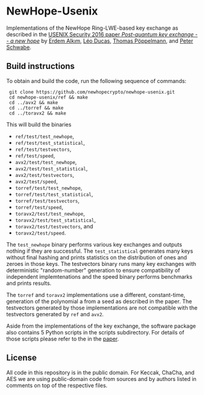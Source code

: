 # NewHope-Usenix

Implementations of the NewHope Ring-LWE-based key exchange as described
in the [USENIX Security 2016 paper *Post-quantum key exchange -- a new hope*](https://newhopecrypto.org/resources.shtml) by 
[Erdem Alkım](http://erdemalkim.github.io/),
[Léo Ducas](https://homepages.cwi.nl/~ducas/),
[Thomas Pöppelmann](https://tpoeppelmann.de), and
[Peter Schwabe](https://cryptojedi.org).

## Build instructions
To obtain and build the code, run the following sequence of commands:
```
 git clone https://github.com/newhopecrypto/newhope-usenix.git
 cd newhope-usenix/ref && make
 cd ../avx2 && make
 cd ../torref && make
 cd ../toravx2 && make
```
 This will build the binaries
* `ref/test/test_newhope`,
* `ref/test/test_statistical`,
* `ref/test/testvectors`,
* `ref/test/speed`,
* `avx2/test/test_newhope`,
* `avx2/test/test_statistical`,
* `avx2/test/testvectors`,
* `avx2/test/speed`,
* `torref/test/test_newhope`,
* `torref/test/test_statistical`,
* `torref/test/testvectors`,
* `torref/test/speed`,
* `toravx2/test/test_newhope`,
* `toravx2/test/test_statistical`,
* `toravx2/test/testvectors`, and
* `toravx2/test/speed`.

The `test_newhope` binary performs various key exchanges and outputs nothing if they are successful. 
The `test_statistical` generates many keys without final hashing and prints statistics on the distribution of ones and zeroes in those keys. 
The testvectors binary runs many key exchanges with deterministic "random-number" generation to ensure compatibility 
of independent implemtenations and the speed binary performs benchmarks and prints results.

The `torref` and `toravx2` implementations use a different, constant-time, generation of the polynomial a from a seed as described in the paper. 
The testvectors generated by those implementations are not compatible with the testvectors generated by `ref` and `avx2`.

Aside from the implementations of the key exchange, the software package also contains 5 Python scripts in the scripts
subdirectory. For details of those scripts please refer to the in the [paper](https://newhopecrypto.org/resources.shtml).

## License
All code in this repository is in the public domain.
For Keccak, ChaCha, and AES we are using public-domain
code from sources and by authors listed in 
comments on top of the respective files.
